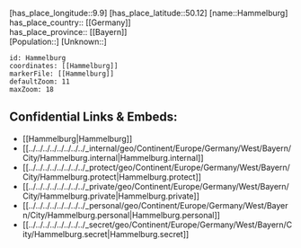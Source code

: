 ﻿---
location: [50.12,9.9] 
mapzoom: [7,12] 
mapmarker: city 
type: City
tags:
- geo/City


SpocWebEntityId: 30749
isDeleted: false
confidential: public

---
[has_place_longitude::9.9] 
[has_place_latitude::50.12] 
[name::Hammelburg] 
has_place_country:: [[Germany]]  
has_place_province:: [[Bayern]]  
[Population::] 
[Unknown::] 


```leaflet
id: Hammelburg
coordinates: [[Hammelburg]] 
markerFile: [[Hammelburg]] 
defaultZoom: 11 
maxZoom: 18
```


## Confidential Links & Embeds: 
- [[Hammelburg|Hammelburg]]  
- [[../../../../../../../../_internal/geo/Continent/Europe/Germany/West/Bayern/City/Hammelburg.internal|Hammelburg.internal]] 
- [[../../../../../../../../_protect/geo/Continent/Europe/Germany/West/Bayern/City/Hammelburg.protect|Hammelburg.protect]] 
- [[../../../../../../../../_private/geo/Continent/Europe/Germany/West/Bayern/City/Hammelburg.private|Hammelburg.private]] 
- [[../../../../../../../../_personal/geo/Continent/Europe/Germany/West/Bayern/City/Hammelburg.personal|Hammelburg.personal]] 
- [[../../../../../../../../_secret/geo/Continent/Europe/Germany/West/Bayern/City/Hammelburg.secret|Hammelburg.secret]] 
